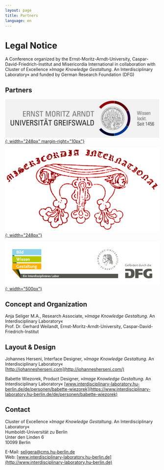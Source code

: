```yaml
---
layout: page
title: Partners
language: en
---
```


# Legal Notice

A Conference organized by the Ernst-Moritz-Arndt-University, Caspar-David-Friedrich-Institut and Misericordia International in collaboration with Cluster of Excellence »_Image Knowledge Gestaltung_. An Interdisciplinary Laboratory« and funded by German Research Foundation (DFG)

## Partners

[![Logo Ernst-Moritz-Arndt-University AMD](../images/unig.png){: width="248px" margin-right="10px"}](http://www.cdfi.de/)

[![Logo Netzwerk Misericordia International](../images/misint.png){: width="248px"}](http://misericordia-international.blogspot.co.uk/)

[![Logo Exzellenzcluster Bild Wissen Gestaltung](../images/bwg.jpg){: width="500px"}](https://www.interdisciplinary-laboratory.hu-berlin.de)


## Concept and Organization

Anja Seliger M.A., Research Associate, »_Image Knowledge Gestaltung_. An Interdisciplinary Laboratory«  
Prof. Dr. Gerhard Weilandt, Ernst-Moritz-Arndt-University, Caspar-David-Friedrich-Institut  

## Layout & Design

Johannes Herseni, Interface Designer, »_Image Knowledge Gestaltung_. An Interdisciplinary Laboratory«   
[http://johannesherseni.com](http://johannesherseni.com/)

Babette Wiezorek, Product Designer,  »_Image Knowledge Gestaltung_. An Interdisciplinary Laboratory«
[www.interdisciplinary-laboratory.hu-berlin.de/de/personen/babette-wiezorek](https://www.interdisciplinary-laboratory.hu-berlin.de/de/personen/babette-wiezorek)

## Contact

Cluster of Excellence »_Image Knowledge Gestaltung_. An Interdisciplinary Laboratory«  
Humboldt-Universität zu Berlin  
Unter den Linden 6  
10099 Berlin  

E-Mail: [seligera@cms.hu-berlin.de](mailto:seligera@cms.hu-berlin.de)  
Web: [www.interdisciplinary-laboratory.hu-berlin.de](http://www.interdisciplinary-laboratory.hu-berlin.de)
